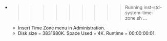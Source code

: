 * >>>>>>>>> Running inst-std-system-time-zone.sh ...
  * Insert Time Zone menu in Administration.
  * Disk size = 3831680K. Space Used = 4K. Runtime = 00:00:00:01.
